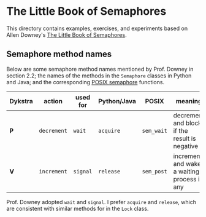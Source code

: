 # The Little Book of Semaphores

This directory contains examples, exercises, and experiments based on Allen Downey's
[The Little Book of Semaphores](https://greenteapress.com/wp/semaphores/).


## Semaphore method names

Below are some semaphore method names mentioned by Prof. Downey in section 2.2;
the names of the methods in the `Semaphore` classes in Python and Java;
and the corresponding [POSIX semaphore](https://linux.die.net/man/7/sem_overview) functions.
    
| Dykstra | action      | used for | Python/Java | POSIX      | meaning
| ------- | ----------- | -------- | ----------- | ---------- | ------------
| **P**   | `decrement` | `wait`   | `acquire`   | `sem_wait` | decrement and block if the result is negative
| **V**   | `increment` | `signal` | `release`   | `sem_post` | increment and wake a waiting process if any

Prof. Downey adopted `wait` and `signal`. I prefer `acquire` and `release`, which are consistent with similar methods for in the `Lock` class.
